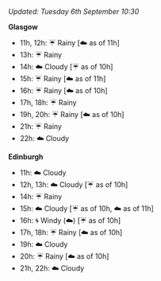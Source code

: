 *Updated: Tuesday 6th September 10:30*

**Glasgow**

* 11h, 12h: :umbrella: Rainy [:cloud: as of 11h]
* 13h: :umbrella: Rainy
* 14h: :cloud: Cloudy [:umbrella: as of 10h]
* 15h: :umbrella: Rainy [:cloud: as of 11h]
* 16h: :umbrella: Rainy [:cloud: as of 10h]
* 17h, 18h: :umbrella: Rainy
* 19h, 20h: :umbrella: Rainy [:cloud: as of 10h]
* 21h: :umbrella: Rainy
* 22h: :cloud: Cloudy

**Edinburgh**

* 11h: :cloud: Cloudy
* 12h, 13h: :cloud: Cloudy [:umbrella: as of 10h]
* 14h: :umbrella: Rainy
* 15h: :cloud: Cloudy [:umbrella: as of 10h, :cloud: as of 11h]
* 16h: :cyclone: Windy (:cloud:) [:umbrella: as of 10h]
* 17h, 18h: :umbrella: Rainy [:cloud: as of 10h]
* 19h: :cloud: Cloudy
* 20h: :umbrella: Rainy [:cloud: as of 10h]
* 21h, 22h: :cloud: Cloudy
